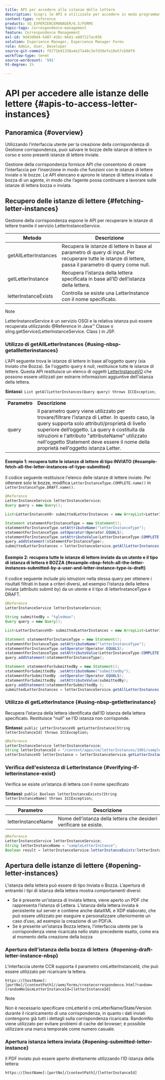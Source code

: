 ```yaml
---
title: API per accedere alle istanze delle lettere
description: Scopri le API e utilizzale per accedere in modo programmatico alle istanze di lettere nell’ambiente AEM Forms.
content-type: reference
products: SG_EXPERIENCEMANAGER/6.5/FORMS
topic-tags: correspondence-management
feature: Correspondence Management
exl-id: 9d43d9d4-5487-416c-b641-e807227ac056
solution: Experience Manager, Experience Manager Forms
role: Admin, User, Developer
source-git-commit: f6771bd1338a4e27a48c3efd39efe18e57cb98f9
workflow-type: tm+mt
source-wordcount: '591'
ht-degree: 1%

---
```


# API per accedere alle istanze delle lettere {#apis-to-access-letter-instances}

## Panoramica {#overview}

Utilizzando l’interfaccia utente per la creazione della corrispondenza di Gestione corrispondenza, puoi salvare le bozze delle istanze di lettere in corso e sono presenti istanze di lettere inviate.

Gestione della corrispondenza fornisce API che consentono di creare l’interfaccia per l’inserzione in modo che funzioni con le istanze di lettere inviate o le bozze. Le API elencano e aprono le istanze di lettera inviata e bozza di un agente, in modo che l’agente possa continuare a lavorare sulle istanze di lettera bozza o inviata.

## Recupero delle istanze di lettere {#fetching-letter-instances}

Gestione della corrispondenza espone le API per recuperare le istanze di lettere tramite il servizio LetterInstanceService.

| Metodo | Descrizione |
|--- |--- |
| getAllLetterInstances | Recupera le istanze di lettere in base al parametro di query di input. Per recuperare tutte le istanze di lettere, passa il parametro di query come null. |
| getLetterInstance | Recupera l’istanza della lettera specificata in base all’ID dell’istanza della lettera. |
| letterInstanceExists | Controlla se esiste una LetterInstance con il nome specificato. |

>[!NOTE]
>
>LetterInstanceService è un servizio OSGI e la relativa istanza può essere recuperata utilizzando @Reference in Java™
>Classe o sling.getService(LetterInstanceService. Class ) in JSP.

### Utilizzo di getAllLetterInstances {#using-nbsp-getallletterinstances}

L’API seguente trova le istanze di lettere in base all’oggetto query (sia Inviato che Bozza). Se l&#39;oggetto query è null, restituisce tutte le istanze di lettere. Questa API restituisce un elenco di oggetti [LetterInstanceVO](https://helpx.adobe.com/aem-forms/6-2/javadocs/com/adobe/icc/dbforms/obj/LetterInstanceVO.html) che possono essere utilizzati per estrarre informazioni aggiuntive dell&#39;istanza della lettera.

**Sintassi**: `List getAllLetterInstances(Query query) throws ICCException;`

<table>
 <tbody>
  <tr>
   <td><strong>Parametro</strong></td>
   <td><strong>Descrizione</strong></td>
  </tr>
  <tr>
   <td>query</td>
   <td>Il parametro query viene utilizzato per trovare/filtrare l’istanza di Letter. In questo caso, la query supporta solo attributi/proprietà di livello superiore dell’oggetto. La query è costituita da istruzioni e l'attributo "attributeName" utilizzato nell'oggetto Statement deve essere il nome della proprietà nell'oggetto istanza Letter.<br /> </td>
  </tr>
 </tbody>
</table>

#### Esempio 1: recupera tutte le istanze di lettere di tipo INVIATO {#example-fetch-all-the-letter-instances-of-type-submitted}

Il codice seguente restituisce l&#39;elenco delle istanze di lettere inviate. Per ottenere solo le bozze, modifica `LetterInstanceType.COMPLETE.name()` in `LetterInstanceType.DRAFT.name().`

```java
@Reference
LetterInstanceService letterInstanceService;
Query query = new Query();

List<LetterInstanceVO> submittedLetterInstances = new ArrayList<LetterInstanceVO>();

Statement statementForInstanceType = new Statement();
statementForInstanceType.setAttributeName("letterInstanceType");
statementForInstanceType.setOperator(Operator.EQUALS);
statementForInstanceType.setAttributeValue(LetterInstanceType.COMPLETE.name());
query.addStatement(statementForInstanceType);
submittedLetterInstances = letterInstanceService.getAllLetterInstances(query);
```

#### Esempio 2: recupera tutte le istanze di lettere inviate da un utente e il tipo di istanza di lettera è BOZZA {#example-nbsp-fetch-all-the-letter-instances-submitted-by-a-user-and-letter-instance-type-is-draft}

Il codice seguente include più istruzioni nella stessa query per ottenere i risultati filtrati in base a criteri diversi, ad esempio l&#39;istanza della lettera inviata (attributo submit by) da un utente e il tipo di letterInstanceType è DRAFT.

```java
@Reference
LetterInstanceService letterInstanceService;

String submittedBy = "tglodman";
Query query = new Query();

List<LetterInstanceVO> submittedLetterInstances = new ArrayList<LetterInstanceVO>();

Statement statementForInstanceType = new Statement();
statementForInstanceType.setAttributeName("letterInstanceType");
statementForInstanceType.setOperator(Operator.EQUALS);
statementForInstanceType.setAttributeValue(LetterInstanceType.COMPLETE.name());
query.addStatement(statementForInstanceType);

Statement statementForSubmittedBy = new Statement();
statementForSubmittedBy .setAttributeName("submittedby");
statementForSubmittedBy .setOperator(Operator.EQUALS);
statementForSubmittedBy .setAttributeValue(submittedBy);
query.addStatement(statementForSubmittedBy );
submittedLetterInstances = letterInstanceService.getAllLetterInstances(query);
```

### Utilizzo di getLetterInstance {#using-nbsp-getletterinstance}

Recupera l’istanza della lettera identificata dall’ID istanza della lettera specificato. Restituisce &quot;null&quot; se l’ID istanza non corrisponde.

**Sintassi:** `public LetterInstanceVO getLetterInstance(String letterInstanceId) throws ICCException;`

```java
@Reference
LetterInstanceService letterInstanceService;
String letterInstanceId = "/content/apps/cm/letterInstances/1001/sampleLetterInstance";
LetterInstanceVO letterInstance = letterInstanceService.getLetterInstance(letterInstanceId );
```

### Verifica dell&#39;esistenza di LetterInstance {#verifying-if-letterinstance-exist}

Verifica se esiste un’istanza di lettera con il nome specificato

**Sintassi**: `public Boolean letterInstanceExists(String letterInstanceName) throws ICCException;`

| **Parametro** | **Descrizione** |
|---|---|
| letterInstanceName | Nome dell’istanza della lettera che desideri verificare se esiste. |

```java
@Reference
LetterInstanceService letterInstanceService;
String letterInstanceName = "sampleLetterInstance";
Boolean result = letterInstanceService.letterInstanceExists(letterInstanceName );
```

## Apertura delle istanze di lettere {#opening-letter-instances}

L&#39;istanza della lettera può essere di tipo Inviata o Bozza. L’apertura di entrambi i tipi di istanza della lettera mostra comportamenti diversi:

* Se è presente un’istanza di Inviata lettera, viene aperto un PDF che rappresenta l’istanza di Lettera. L’istanza della lettera inviata è persistente sul server e contiene anche dataXML e XDP elaborato, che può essere utilizzato per eseguire e personalizzare ulteriormente un caso d’uso, ad esempio la creazione di un PDF/A.
* Se è presente un’istanza Bozza lettera, l’interfaccia utente per la corrispondenza viene ricaricata nello stato precedente esatto, come era al momento della creazione della bozza

### Apertura dell&#39;istanza della bozza di lettera  {#opening-draft-letter-instance-nbsp}

L’interfaccia utente CCR supporta il parametro cmLetterInstanceId, che può essere utilizzato per ricaricare la lettera.

`https://[hostName]:[portNo]/[contextPath]//aem/forms/createcorrespondence.html?random=[randomNo]&cmLetterInstanceId=[letterInstanceId]`

>[!NOTE]
>
>Non è necessario specificare cmLetterId o cmLetterName/State/Version durante il ricaricamento di una corrispondenza, in quanto i dati inviati contengono già tutti i dettagli sulla corrispondenza ricaricata. RandomNo viene utilizzato per evitare problemi di cache del browser; è possibile utilizzare una marca temporale come numero casuale.

### Apertura istanza lettera inviata {#opening-submitted-letter-instance}

Il PDF inviato può essere aperto direttamente utilizzando l’ID istanza della lettera:

`https://[hostName]:[portNo]/[contextPath]/[letterInstanceId]`
